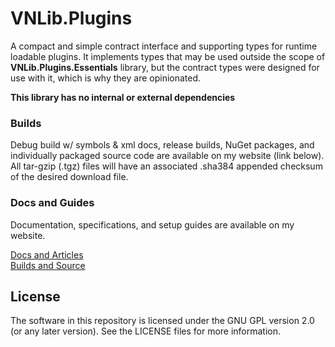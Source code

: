 # VNLib.Plugins

A compact and simple contract interface and supporting types for runtime loadable plugins. It implements types that may be used outside the scope of **VNLib.Plugins.Essentials** library, but the contract types were designed for use with it, which is why they are opinionated. 

**This library has no internal or external dependencies**

### Builds
Debug build w/ symbols & xml docs, release builds, NuGet packages, and individually packaged source code are available on my website (link below). All tar-gzip (.tgz) files will have an associated .sha384 appended checksum of the desired download file.

### Docs and Guides
Documentation, specifications, and setup guides are available on my website.

[Docs and Articles](https://www.vaughnnugent.com/resources/software/articles?tags=docs,_VNLib.Plugins)  
[Builds and Source](https://www.vaughnnugent.com/resources/software/modules/VNLib.Core)  

## License 
The software in this repository is licensed under the GNU GPL version 2.0 (or any later version). See the LICENSE files for more information.